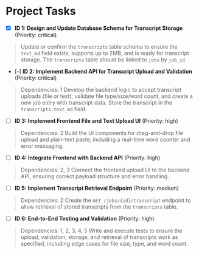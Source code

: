 # Project Tasks

- [x] **ID 1: Design and Update Database Schema for Transcript Storage** (Priority: critical)
> Update or confirm the `transcripts` table schema to ensure the `text_md` field exists, supports up to 2MB, and is ready for transcript storage. The `transcripts` table should be linked to `jobs` by `job_id`.

- [-] **ID 2: Implement Backend API for Transcript Upload and Validation** (Priority: critical)
> Dependencies: 1
> Develop the backend logic to accept transcript uploads (file or text), validate file type/size/word count, and create a new job entry with transcript data. Store the transcript in the `transcripts.text_md` field.

- [ ] **ID 3: Implement Frontend File and Text Upload UI** (Priority: high)
> Dependencies: 2
> Build the UI components for drag-and-drop file upload and plain-text paste, including a real-time word counter and error messaging.

- [ ] **ID 4: Integrate Frontend with Backend API** (Priority: high)
> Dependencies: 2, 3
> Connect the frontend upload UI to the backend API, ensuring correct payload structure and error handling.

- [ ] **ID 5: Implement Transcript Retrieval Endpoint** (Priority: medium)
> Dependencies: 2
> Create the `GET /jobs/{id}/transcript` endpoint to allow retrieval of stored transcripts from the `transcripts` table.

- [ ] **ID 6: End-to-End Testing and Validation** (Priority: high)
> Dependencies: 1, 2, 3, 4, 5
> Write and execute tests to ensure the upload, validation, storage, and retrieval of transcripts work as specified, including edge cases for file size, type, and word count.